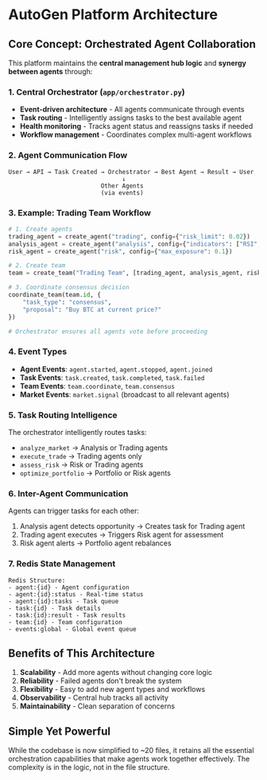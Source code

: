 # AutoGen Platform Architecture

## Core Concept: Orchestrated Agent Collaboration

This platform maintains the **central management hub logic** and **synergy between agents** through:

### 1. Central Orchestrator (`app/orchestrator.py`)
- **Event-driven architecture** - All agents communicate through events
- **Task routing** - Intelligently assigns tasks to the best available agent
- **Health monitoring** - Tracks agent status and reassigns tasks if needed
- **Workflow management** - Coordinates complex multi-agent workflows

### 2. Agent Communication Flow

```
User → API → Task Created → Orchestrator → Best Agent → Result → User
                                ↓
                          Other Agents
                          (via events)
```

### 3. Example: Trading Team Workflow

```python
# 1. Create agents
trading_agent = create_agent("trading", config={"risk_limit": 0.02})
analysis_agent = create_agent("analysis", config={"indicators": ["RSI", "MACD"]})
risk_agent = create_agent("risk", config={"max_exposure": 0.1})

# 2. Create team
team = create_team("Trading Team", [trading_agent, analysis_agent, risk_agent])

# 3. Coordinate consensus decision
coordinate_team(team.id, {
    "task_type": "consensus",
    "proposal": "Buy BTC at current price?"
})

# Orchestrator ensures all agents vote before proceeding
```

### 4. Event Types

- **Agent Events**: `agent.started`, `agent.stopped`, `agent.joined`
- **Task Events**: `task.created`, `task.completed`, `task.failed`
- **Team Events**: `team.coordinate`, `team.consensus`
- **Market Events**: `market.signal` (broadcast to all relevant agents)

### 5. Task Routing Intelligence

The orchestrator intelligently routes tasks:
- `analyze_market` → Analysis or Trading agents
- `execute_trade` → Trading agents only
- `assess_risk` → Risk or Trading agents
- `optimize_portfolio` → Portfolio or Risk agents

### 6. Inter-Agent Communication

Agents can trigger tasks for each other:
1. Analysis agent detects opportunity → Creates task for Trading agent
2. Trading agent executes → Triggers Risk agent for assessment
3. Risk agent alerts → Portfolio agent rebalances

### 7. Redis State Management

```
Redis Structure:
- agent:{id} - Agent configuration
- agent:{id}:status - Real-time status
- agent:{id}:tasks - Task queue
- task:{id} - Task details
- task:{id}:result - Task results
- team:{id} - Team configuration
- events:global - Global event queue
```

## Benefits of This Architecture

1. **Scalability** - Add more agents without changing core logic
2. **Reliability** - Failed agents don't break the system
3. **Flexibility** - Easy to add new agent types and workflows
4. **Observability** - Central hub tracks all activity
5. **Maintainability** - Clean separation of concerns

## Simple Yet Powerful

While the codebase is now simplified to ~20 files, it retains all the essential orchestration capabilities that make agents work together effectively. The complexity is in the logic, not in the file structure.